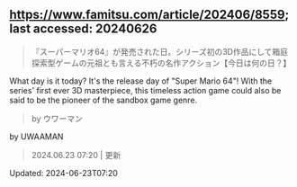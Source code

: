 ## https://www.famitsu.com/article/202406/8559; last accessed: 20240626

> 『スーパーマリオ64』が発売された日。シリーズ初の3D作品にして箱庭探索型ゲームの元祖とも言える不朽の名作アクション【今日は何の日？】

What day is it today? It's the release day of "Super Mario 64"! With the series' first ever 3D masterpiece, this timeless action game could also be said to be the pioneer of the sandbox game genre.

> by ウワーマン

by UWAAMAN

> 2024.06.23 07:20 | 更新

Updated: 2024-06-23T07:20 